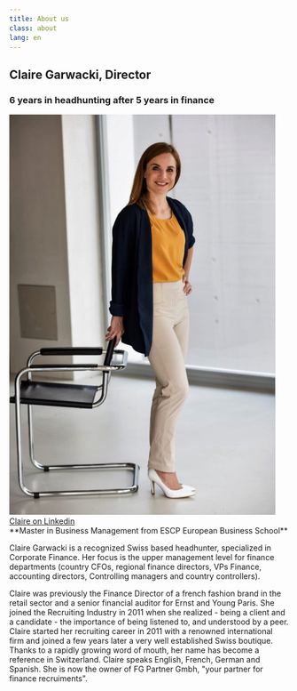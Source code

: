 ```yaml
---
title: About us
class: about
lang: en
---
```


## Claire Garwacki, Director
### 6 years in headhunting after 5 years in finance

<img src="/assets/img/small/480_claire_debout.jpg" class="portrait_about"/>

<a target="_blank" href="https://ch.linkedin.com/in/claire-garwacki-a9029125">
Claire on Linkedin</a><br>
**Master in Business Management from ESCP European Business School**

Claire Garwacki is a recognized Swiss based headhunter, specialized in
Corporate Finance.
Her focus is the upper management level for finance departments (country CFOs, 
regional finance directors, VPs Finance, accounting directors, Controlling managers 
and country controllers).

Claire was previously the Finance Director of a french fashion brand in the
retail sector and a senior financial auditor for Ernst and Young Paris.
She joined the Recruiting Industry in 2011 when she realized - being a
client and a candidate - the importance of being listened to, and
understood by a peer. Claire started her recruiting career in 2011 with a
renowned international firm and joined a few years later a very well
established Swiss boutique. Thanks to a rapidly growing word of mouth,
her name has become a reference in Switzerland.
Claire speaks English, French, German and Spanish.
She is now the owner of FG Partner Gmbh, "your partner for finance recruiments".
